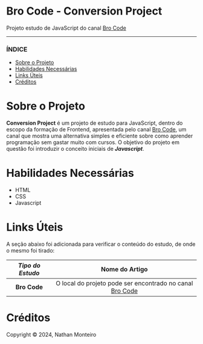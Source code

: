 # Bro Code - Conversion Project
Projeto estudo de JavaScript do canal <a href="https://www.youtube.com/@BroCodez">Bro Code</a>

---

### ÍNDICE

* [Sobre o Projeto](#about)
* [Habilidades Necessárias](#abilities)
* [Links Úteis](#links)
* [Créditos](#credits)


<h1 id="about">Sobre o Projeto</h1>

**Conversion Project** é um projeto de estudo para JavaScript, dentro do escopo da formação de Frontend, apresentada pelo canal <a href="https://www.youtube.com/@BroCodez">Bro Code</a>, um canal que mostra uma alternativa simples e eficiente sobre como aprender programação sem gastar muito com cursos. O objetivo do projeto em questão foi introduzir o conceito iniciais de **_Javascript_**.

<h1 id="abilities"> Habilidades Necessárias </h1>

* HTML
* CSS
* Javascript


<h1 id="links"> Links Úteis </h1>


A seção abaixo foi adicionada para verificar o conteúdo do estudo, de onde o mesmo foi tirado:

*Tipo do Estudo* | Nome do Artigo
:---------: | :------:
**Bro Code** | O local do projeto pode ser encontrado no canal <a href="https://www.youtube.com/@BroCodez">Bro Code</a>

<h1 id="credits"> Créditos </h1>

Copyright © 2024, Nathan Monteiro

